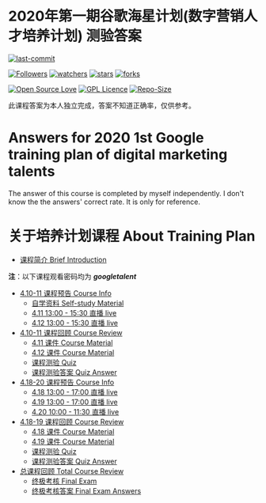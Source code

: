 # 2020年第一期谷歌海星计划(数字营销人才培养计划) 测验答案

[![last-commit](https://img.shields.io/github/last-commit/HollowMan6/Answers-for-My-LZU-UG-Courses)](../../../graphs/commit-activity)

[![Followers](https://img.shields.io/github/followers/HollowMan6?style=social)](https://github.com/HollowMan6?tab=followers)
[![watchers](https://img.shields.io/github/watchers/HollowMan6/Answers-for-My-LZU-UG-Courses?style=social)](../../../watchers)
[![stars](https://img.shields.io/github/stars/HollowMan6/Answers-for-My-LZU-UG-Courses?style=social)](../../../stargazers)
[![forks](https://img.shields.io/github/forks/HollowMan6/Answers-for-My-LZU-UG-Courses?style=social)](../../../network/members)

[![Open Source Love](https://badges.frapsoft.com/os/v1/open-source.svg?v=103)](https://hollowman6.github.io/fund.html)
[![GPL Licence](https://badges.frapsoft.com/os/gpl/gpl.svg?v=103)](https://opensource.org/licenses/GPL-3.0/)
[![Repo-Size](https://img.shields.io/github/repo-size/HollowMan6/Answers-for-My-LZU-UG-Courses.svg)](../../../archive/master.zip)

此课程答案为本人独立完成，答案不知道正确率，仅供参考。

# Answers for 2020 1st Google training plan of digital marketing talents

The answer of this course is completed by myself independently. I don't know the the answers' correct rate. It is only for reference.

# 关于培养计划课程 About Training Plan

* [课程简介 Brief Introduction](https://mp.weixin.qq.com/s/qqNvjB219zhAlhyorZwwbA)

**注**：以下课程观看密码均为 ***googletalent***

* [4.10-11 课程预告 Course Info](https://mp.weixin.qq.com/s/Seyln2LBU5mtdoYRbiPaxg)
  * [自学资料 Self-study Material](http://services.google.cn/fh/files/misc/starfish_self_study.pdf)
  * [4.11 13:00 - 15:30 直播 live](http://live.vhall.com/471892557)
  * [4.12 13:00 - 15:30 直播 live](http://live.vhall.com/626580806)
* [4.10-11 课程回顾 Course Review](https://mp.weixin.qq.com/s/kmfqvM9EQOdGc5jldFMbbA)
  * [4.11 课件 Course Material](http://services.google.cn/fh/files/misc/day_one_study.pdf)
  * [4.12 课件 Course Material](http://services.google.cn/fh/files/misc/day_two_study.pdf)
  * [课程测验 Quiz](https://ads.google.cn/intl/cn/forms/starfish_test/)
  * [课程测验答案 Quiz Answer](第一周牛刀小试测试题答案.pdf)
* [4.18-20 课程预告 Course Info](https://mp.weixin.qq.com/s/OUPpmFAYStGn4rO4UT0Fxw)
  * [4.18 13:00 - 17:00 直播 live](https://live.vhall.com/419070695)
  * [4.19 13:00 - 17:00 直播 live](https://live.vhall.com/149853167)
  * [4.20 10:00 - 11:30 直播 live](https://live.vhall.com/429284302)
* [4.18-19 课程回顾 Course Review](https://mp.weixin.qq.com/s/Qnhpa0sgmUIeSaziUPgzUg)
  * [4.18 课件 Course Material](http://services.google.cn/fh/files/misc/day_3_study.pdf)
  * [4.19 课件 Course Material](http://services.google.cn/fh/files/misc/day_4_study.pdf)
  * [课程测验 Quiz](https://ads.google.cn/intl/cn/forms/starfish_mini_test2/)
  * [课程测验答案 Quiz Answer](第二周牛刀小试测试题答案.pdf)
* [总课程回顾 Total Course Review](https://mp.weixin.qq.com/s/63jkQnCt0APCs5_rag7yLQ)
  * [终极考核 Final Exam](https://ads.google.cn/intl/ALL_cn/forms/starfish_final/)
  * [终极考核答案 Final Exam Answers](终极考核.pdf)